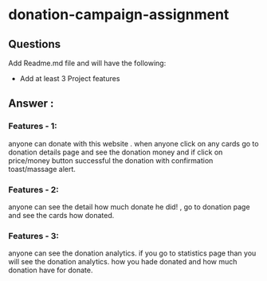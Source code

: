 # donation-campaign-assignment

## Questions

Add Readme.md file and will have the following:

- Add at least 3 Project features

## Answer :

### Features - 1:

anyone can donate with this website . when anyone click on any cards go to donation details page and see the donation money and if click on price/money button successful the donation with confirmation toast/massage alert.

### Features - 2:

anyone can see the detail how much donate he did! , go to donation page and see the cards how donated.

### Features - 3:

anyone can see the donation analytics. if you go to statistics page than you will see the donation analytics. how you hade donated and how much donation have for donate.
